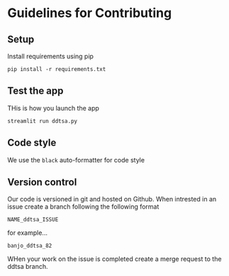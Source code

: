 # Guidelines for Contributing

## Setup

Install requirements using pip

```
pip install -r requirements.txt
```

## Test the app

THis is how you launch the app

```
streamlit run ddtsa.py
```

## Code style

We use the `black` auto-formatter for code style

## Version control

Our code is versioned in git and hosted on Github. When intrested in an issue create a branch following the following format

```
NAME_ddtsa_ISSUE
```
for example...

```
banjo_ddtsa_82
```

WHen your work on the issue is completed create a merge request to the ddtsa branch.